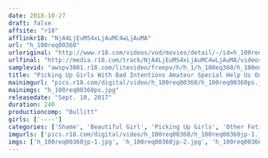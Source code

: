 ```yaml
---
date: 2018-10-27
draft: false
affsite: "r18"
afflinkr18: "NjA4LjEuMS4xLjAuMC4wLjAuMA"
url: "h_100req00360"
urloriginal: "http://www.r18.com/videos/vod/movies/detail/-/id=h_100req00360"
urlfinal: "http://media.r18.com/track/NjA4LjEuMS4xLjAuMC4wLjAuMA/videos/vod/movies/detail/-/id=h_100req00360"
samplevid: "awspv3001.r18.com/litevideo/freepv/h/h_1/h_100eq360/h_100eq360_dmb_w.mp4"
title: "Picking Up Girls With Bad Intentions Amateur Special Help Us Out Please! Would You Pussy Grind Us Please? When Our Rock Hard Cocks Are Rubbing Up Against Their Slippery And Slick Pussies, We Find A Way To Slip It Right In! 14 Girls/4 Hours"
mainimgurl: "pics.r18.com/digital/video/h_100req00360/h_100req00360ps.jpg"
mainimgs: "h_100req00360ps.jpg"
releasedate: "Sept. 10, 2017"
duration: 240
productioncomp: "Bullitt"
girls: ['----']
categories: ['Shame', 'Beautiful Girl', 'Picking Up Girls', 'Other Fetishes', 'Panty Shot', 'Genital Close-Up', 'Amateur', 'Cowgirl', 'Over 4 Hours', 'Hi-Def']
imgurls: ['pics.r18.com/digital/video/h_100req00360/h_100req00360jp-1.jpg', 'pics.r18.com/digital/video/h_100req00360/h_100req00360jp-2.jpg', 'pics.r18.com/digital/video/h_100req00360/h_100req00360jp-3.jpg', 'pics.r18.com/digital/video/h_100req00360/h_100req00360jp-4.jpg', 'pics.r18.com/digital/video/h_100req00360/h_100req00360jp-5.jpg', 'pics.r18.com/digital/video/h_100req00360/h_100req00360jp-6.jpg', 'pics.r18.com/digital/video/h_100req00360/h_100req00360jp-7.jpg', 'pics.r18.com/digital/video/h_100req00360/h_100req00360jp-8.jpg', 'pics.r18.com/digital/video/h_100req00360/h_100req00360jp-9.jpg', 'pics.r18.com/digital/video/h_100req00360/h_100req00360jp-10.jpg', 'pics.r18.com/digital/video/h_100req00360/h_100req00360jp-11.jpg', 'pics.r18.com/digital/video/h_100req00360/h_100req00360jp-12.jpg', 'pics.r18.com/digital/video/h_100req00360/h_100req00360jp-13.jpg', 'pics.r18.com/digital/video/h_100req00360/h_100req00360jp-14.jpg', 'pics.r18.com/digital/video/h_100req00360/h_100req00360jp-15.jpg', 'pics.r18.com/digital/video/h_100req00360/h_100req00360jp-16.jpg', 'pics.r18.com/digital/video/h_100req00360/h_100req00360jp-17.jpg', 'pics.r18.com/digital/video/h_100req00360/h_100req00360jp-18.jpg', 'pics.r18.com/digital/video/h_100req00360/h_100req00360jp-19.jpg', 'pics.r18.com/digital/video/h_100req00360/h_100req00360jp-20.jpg']
imgs: ['h_100req00360jp-1.jpg', 'h_100req00360jp-2.jpg', 'h_100req00360jp-3.jpg', 'h_100req00360jp-4.jpg', 'h_100req00360jp-5.jpg', 'h_100req00360jp-6.jpg', 'h_100req00360jp-7.jpg', 'h_100req00360jp-8.jpg', 'h_100req00360jp-9.jpg', 'h_100req00360jp-10.jpg', 'h_100req00360jp-11.jpg', 'h_100req00360jp-12.jpg', 'h_100req00360jp-13.jpg', 'h_100req00360jp-14.jpg', 'h_100req00360jp-15.jpg', 'h_100req00360jp-16.jpg', 'h_100req00360jp-17.jpg', 'h_100req00360jp-18.jpg', 'h_100req00360jp-19.jpg', 'h_100req00360jp-20.jpg']
---
```

